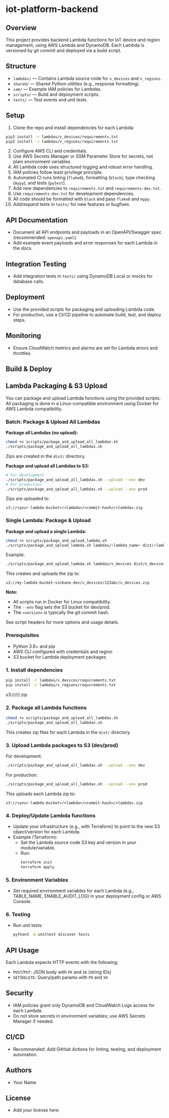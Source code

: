 

# iot-platform-backend

## Overview
This project provides backend Lambda functions for IoT device and region management, using AWS Lambda and DynamoDB. Each Lambda is versioned by git commit and deployed via a build script.

## Structure
- `lambdas/` — Contains Lambda source code for `v_devices` and `v_regions`.
- `shared/` — Shared Python utilities (e.g., response formatting).
- `iam/` — Example IAM policies for Lambdas.
- `scripts/` — Build and deployment scripts.
- `tests/` — Test events and unit tests.

## Setup
1. Clone the repo and install dependencies for each Lambda:
  ```sh
  pip3 install -r lambdas/v_devices/requirements.txt
  pip3 install -r lambdas/v_regions/requirements.txt
  ```
2. Configure AWS CLI and credentials.
3. Use AWS Secrets Manager or SSM Parameter Store for secrets, not plain environment variables.
4. All Lambda code uses structured logging and robust error handling.
5. IAM policies follow least privilege principle.
6. Automated CI runs linting (`flake8`), formatting (`black`), type checking (`mypy`), and tests (`pytest`).
7. Add new dependencies to `requirements.txt` and `requirements-dev.txt`.
8. Use `requirements-dev.txt` for development dependencies.
9. All code should be formatted with `black` and pass `flake8` and `mypy`.
10. Add/expand tests in `tests/` for new features or bugfixes.
## API Documentation
- Document all API endpoints and payloads in an OpenAPI/Swagger spec (recommended: `openapi.yaml`).
- Add example event payloads and error responses for each Lambda in the docs.

## Integration Testing
- Add integration tests in `tests/` using DynamoDB Local or mocks for database calls.

## Deployment
- Use the provided scripts for packaging and uploading Lambda code.
- For production, use a CI/CD pipeline to automate build, test, and deploy steps.

## Monitoring
- Ensure CloudWatch metrics and alarms are set for Lambda errors and throttles.

## Build & Deploy
## Lambda Packaging & S3 Upload

You can package and upload Lambda functions using the provided scripts. All packaging is done in a Linux-compatible environment using Docker for AWS Lambda compatibility.

### Batch: Package & Upload All Lambdas

**Package all Lambdas (no upload):**
```sh
chmod +x scripts/package_and_upload_all_lambdas.sh
./scripts/package_and_upload_all_lambdas.sh
```
Zips are created in the `dist/` directory.

**Package and upload all Lambdas to S3:**
```sh
# For development
./scripts/package_and_upload_all_lambdas.sh --upload --env dev
# For production
./scripts/package_and_upload_all_lambdas.sh --upload --env prod
```
Zips are uploaded to:
```
s3://<your-lambda-bucket>/<lambda>/<commit-hash>/<lambda>.zip
```

### Single Lambda: Package & Upload

**Package and upload a single Lambda:**
```sh
chmod +x scripts/package_and_upload_lambda.sh
./scripts/package_and_upload_lambda.sh lambdas/<lambda_name> dist/<lambda_name>.zip <your-lambda-bucket> <version>
```
Example:
```sh
./scripts/package_and_upload_lambda.sh lambdas/v_devices dist/v_devices.zip my-lambda-bucket-vinkane-dev 123abc
```
This creates and uploads the zip to:
```
s3://my-lambda-bucket-vinkane-dev/v_devices/123abc/v_devices.zip
```

**Note:**
- All scripts run in Docker for Linux compatibility.
- The `--env` flag sets the S3 bucket for dev/prod.
- The `<version>` is typically the git commit hash.

See script headers for more options and usage details.

### Prerequisites
- Python 3.8+ and pip
- AWS CLI configured with credentials and region
- S3 bucket for Lambda deployment packages

### 1. Install dependencies
```sh
pip install -r lambdas/v_devices/requirements.txt
pip install -r lambdas/v_regions/requirements.txt
```

s3://<your-lambda-bucket>/<lambda>/<commit-hash>/<lambda>.zip
### 2. Package all Lambda functions
```sh
chmod +x scripts/package_and_upload_all_lambdas.sh
./scripts/package_and_upload_all_lambdas.sh
```
This creates zip files for each Lambda in the `dist/` directory.

### 3. Upload Lambda packages to S3 (dev/prod)
For development:
```sh
./scripts/package_and_upload_all_lambdas.sh --upload --env dev
```
For production:
```sh
./scripts/package_and_upload_all_lambdas.sh --upload --env prod
```
This uploads each Lambda zip to:
```
s3://<your-lambda-bucket>/<lambda>/<commit-hash>/<lambda>.zip
```

### 4. Deploy/Update Lambda functions
- Update your infrastructure (e.g., with Terraform) to point to the new S3 object/version for each Lambda.
- Example (Terraform):
  - Set the Lambda source code S3 key and version in your module/variable.
  - Run:
    ```sh
    terraform init
    terraform apply
    ```

### 5. Environment Variables
- Set required environment variables for each Lambda (e.g., TABLE_NAME, ENABLE_AUDIT_LOG) in your deployment config or AWS Console.

### 6. Testing
- Run unit tests:
  ```sh
  python3 -m unittest discover tests
  ```


## API Usage
Each Lambda expects HTTP events with the following:
- `POST`/`PUT`: JSON body with `PK` and `SK` (string IDs)
- `GET`/`DELETE`: Query/path params with `PK` and `SK`


## Security
- IAM policies grant only DynamoDB and CloudWatch Logs access for each Lambda.
- Do not store secrets in environment variables; use AWS Secrets Manager if needed.

## CI/CD
- Recommended: Add GitHub Actions for linting, testing, and deployment automation.

## Authors
- Your Name

## License
- Add your license here.
